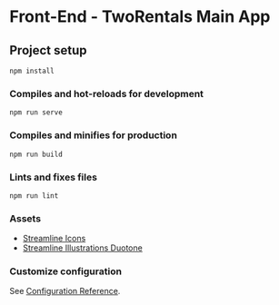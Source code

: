 # Front-End - TwoRentals Main App

## Project setup

```
npm install
```

### Compiles and hot-reloads for development

```
npm run serve
```

### Compiles and minifies for production

```
npm run build
```

### Lints and fixes files

```
npm run lint
```

### Assets

- [Streamline Icons](https://app.streamlineicons.com/streamline-light)
- [Streamline Illustrations Duotone](https://app.streamline.to/illustrations-duotone)

### Customize configuration

See [Configuration Reference](https://cli.vuejs.org/config/).
